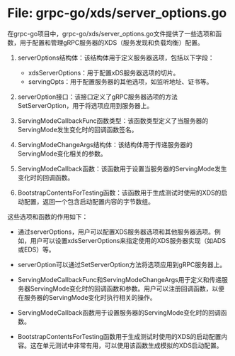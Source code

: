 # File: grpc-go/xds/server_options.go

在grpc-go项目中，grpc-go/xds/server_options.go文件提供了一些选项和函数，用于配置和管理gRPC服务器的XDS（服务发现和负载均衡）配置。

1. serverOptions结构体：该结构体用于定义服务器选项，包括以下字段：
   - xdsServerOptions：用于配置xDS服务器选项的切片。
   - servingOpts：用于配置服务器的其他选项，如监听地址、证书等。

2. serverOption接口：该接口定义了gRPC服务器选项的方法SetServerOption，用于将选项应用到服务器上。

3. ServingModeCallbackFunc函数类型：该函数类型定义了当服务器的ServingMode发生变化时的回调函数签名。

4. ServingModeChangeArgs结构体：该结构体用于传递服务器的ServingMode变化相关的参数。

5. ServingModeCallback函数：该函数用于设置当服务器的ServingMode发生变化时的回调函数。

6. BootstrapContentsForTesting函数：该函数用于生成测试时使用的XDS的启动配置，返回一个包含启动配置内容的字节数组。

这些选项和函数的作用如下：

- 通过serverOptions，用户可以配置XDS服务器选项和其他服务器选项。例如，用户可以设置xdsServerOptions来指定使用的XDS服务器实现（如ADS或EDS）等。

- serverOption可以通过SetServerOption方法将选项应用到gRPC服务器上。

- ServingModeCallbackFunc和ServingModeChangeArgs用于定义和传递服务器ServingMode变化时的回调函数和参数。用户可以注册回调函数，以便在服务器的ServingMode变化时执行相关的操作。

- ServingModeCallback函数用于设置服务器的ServingMode变化时的回调函数。

- BootstrapContentsForTesting函数用于生成测试时使用的XDS的启动配置内容。这在单元测试中非常有用，可以使用该函数生成模拟的XDS启动配置。


